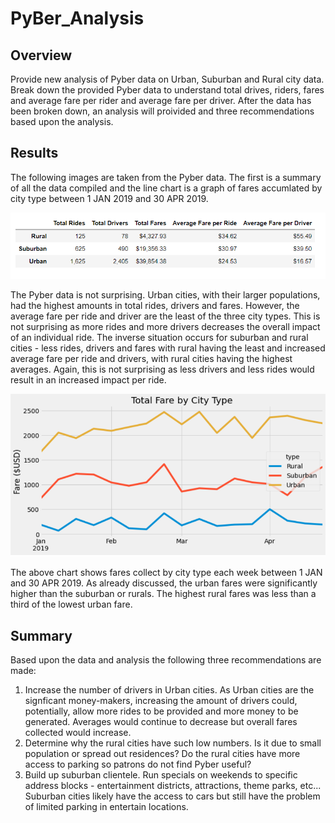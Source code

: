 # PyBer_Analysis
## Overview
Provide new analysis of Pyber data on Urban, Suburban and Rural city data.  Break down the provided Pyber data to understand total drives, riders, fares and average fare per rider and average fare per driver.  After the data has been broken down, an analysis will proivided and three recommendations based upon the analysis.

## Results
The following images are taken from the Pyber data.  The first is a summary of all the data compiled and the line chart is a graph of fares accumlated by city type between 1 JAN 2019 and 30 APR 2019.

![Image of Summary](https://github.com/smulhern03-bootcamp/PyBer_Analysis/blob/master/Summary_df.PNG)

The Pyber data is not surprising.  Urban cities, with their larger populations, had the highest amounts in total rides, drivers and fares.  However, the average fare per ride and driver are the least of the three city types.  This is not surprising as more rides and more drivers decreases the overall impact of an individual ride.  The inverse situation occurs for suburban and rural cities - less rides, drivers and fares with rural having the least and increased average fare per ride and drivers, with rural cities having the highest averages.  Again, this is not surprising as less drivers and less rides would result in an increased impact per ride.

![Image of chart](https://github.com/smulhern03-bootcamp/PyBer_Analysis/blob/master/Fare%20by%20type%20chart.PNG)

The above chart shows fares collect by city type each week between 1 JAN and 30 APR 2019.  As already discussed, the urban fares were significantly higher than the suburban or rurals.  The highest rural fares was less than a third of the lowest urban fare.
## Summary
Based upon the data and analysis the following three recommendations are made:

1.  Increase the number of drivers in Urban cities.  As Urban cities are the signficant money-makers, increasing the amount of drivers could, potentially, allow more rides to be provided and more money to be generated.  Averages would continue to decrease but overall fares collected would increase.
2.  Determine why the rural cities have such low numbers.  Is it due to small population or spread out residences?  Do the rural cities have more access to parking so patrons do not find Pyber useful?
3.  Build up suburban clientele.  Run specials on weekends to specific address blocks - entertainment districts, attractions, theme parks, etc... Suburban cities likely have the access to cars but still have the problem of limited parking in entertain locations.
